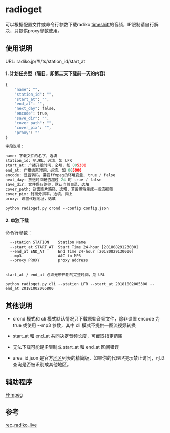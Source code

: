 # radioget

可以根据配置文件或命令行参数下载radiko [timeshift](http://radiko.jp/#!/timeshift)的音频，IP限制请自行解决，只提供proxy参数使用。

## 使用说明

URL: radiko.jp/#!/ts/station_id/start_at  

#### 1. 计划任务型（隔日，即第二天下载前一天的内容）

```python
{
    "name": "",
    "station_id": "",
    "start_at": "",
    "end_at": "",
    "next_day": false,
    "encode": true,
    "save_dir": "",
    "cover_path": "",
    "cover_pix": "",
    "proxy": ""
}

字段说明：

name: 下载文件的名字，选填  
station_id: 见URL，必填，如 LFR  
start_at: 广播开始时间，必填，如 005300  
end_at: 广播结束时间，必填，如 005800  
encode: 是否转码，需要ffmpeg的环境变量, true / false  
next_day: 放送时间是否超过 24 时 true / false  
save_dir: 文件保存路径，默认当前目录，选填  
cover_path: 封面图片路径，选填，若设置将生成一图流视频
cover_pix: 封面分辨率，选填，同上
proxy: 设置代理地址，选填

python radioget.py crond --config config.json
```

#### 2. 单独下载

命令行参数：
```shell
  --station STATION    Station Name
  --start_at START_AT  Start Time 24-hour [20180829123000]
  --end_at END_AT      End Time 24-hour [20180829130000]
  --mp3                AAC to MP3
  --proxy PROXY        proxy address


start_at / end_at 必须是带日期的完整时间，见 URL

python radioget.py cli --station LFR --start_at 20181002005300 --end_at 20181002005800 
```

## 其他说明

+ crond 模式和 cli 模式默认情况只下载原始音频文件，除非设置 encode 为 true 或使用 --mp3 参数，其中 cli 模式不提供一图流视频转换

+ start_at 和 end_at 共同决定音频长度，可截取指定范围

+ 无法下载可能是IP限制或 start_at 和 end_at 区间错误

+ area_id.json 是官方[地区](http://radiko.jp/v3/station/region/full.xml)列表的精简版，如果你的代理IP提示禁止访问，可以查询是否被识别成其他地区。

## 辅助程序
[FFmpeg](http://www.ffmpeg.org/download.html)

## 参考
[rec_radiko_live](https://github.com/uru2/rec_radiko_live)